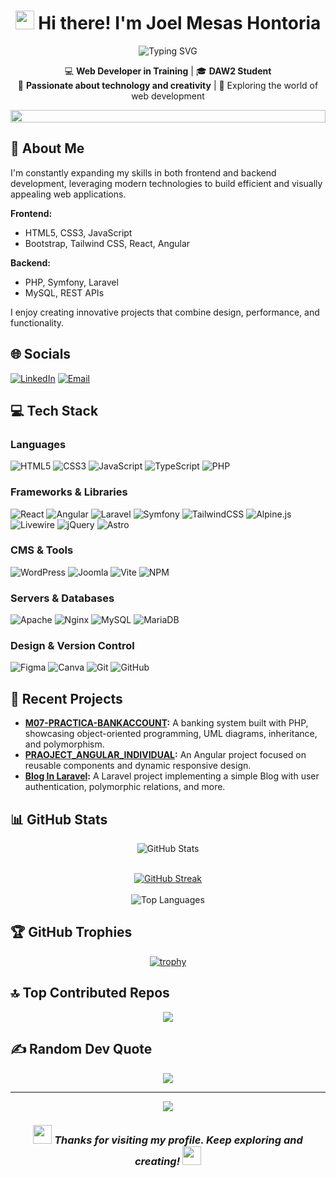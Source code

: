 <div align="center">
  
  # <img src="https://media.giphy.com/media/hvRJCLFzcasrR4ia7z/giphy.gif" width="30px"> Hi there! I'm **Joel Mesas Hontoria**

  ![Typing SVG](https://readme-typing-svg.herokuapp.com?font=Fira+Code&pause=1000&color=F78D1E&center=true&vCenter=true&random=false&width=435&lines=Web+Developer+in+Training;DAW2+Student;Passionate+about+Web+Technologies;Creating+innovative+solutions)
  
  💻 **Web Developer in Training** | 🎓 **DAW2 Student**  
  🌟 **Passionate about technology and creativity** | 🎯 Exploring the world of web development
  
  <img src="https://i.imgur.com/dBaSKWF.gif" height="20" width="100%">
</div>

## 💫 About Me
I'm constantly expanding my skills in both frontend and backend development, leveraging modern technologies to build efficient and visually appealing web applications.

**Frontend:**
- HTML5, CSS3, JavaScript
- Bootstrap, Tailwind CSS, React, Angular

**Backend:**
- PHP, Symfony, Laravel
- MySQL, REST APIs

I enjoy creating innovative projects that combine design, performance, and functionality.

## 🌐 Socials
[![LinkedIn](https://img.shields.io/badge/LinkedIn-%230077B5.svg?logo=linkedin&logoColor=white)](https://linkedin.com/in/joel-mesas) 
[![Email](https://img.shields.io/badge/Email-D14836?logo=gmail&logoColor=white)](mailto:joelmesash@gmail.com)

## 💻 Tech Stack

### Languages
![HTML5](https://img.shields.io/badge/html5-%23E34F26.svg?style=for-the-badge&logo=html5&logoColor=white)
![CSS3](https://img.shields.io/badge/css3-%231572B6.svg?style=for-the-badge&logo=css3&logoColor=white)
![JavaScript](https://img.shields.io/badge/javascript-%23323330.svg?style=for-the-badge&logo=javascript&logoColor=%23F7DF1E)
![TypeScript](https://img.shields.io/badge/typescript-%23007ACC.svg?style=for-the-badge&logo=typescript&logoColor=white)
![PHP](https://img.shields.io/badge/php-%23777BB4.svg?style=for-the-badge&logo=php&logoColor=white)

### Frameworks & Libraries
![React](https://img.shields.io/badge/react-%2320232a.svg?style=for-the-badge&logo=react&logoColor=%2361DAFB)
![Angular](https://img.shields.io/badge/angular-%23DD0031.svg?style=for-the-badge&logo=angular&logoColor=white)
![Laravel](https://img.shields.io/badge/laravel-%23FF2D20.svg?style=for-the-badge&logo=laravel&logoColor=white)
![Symfony](https://img.shields.io/badge/symfony-%23000000.svg?style=for-the-badge&logo=symfony&logoColor=white)
![TailwindCSS](https://img.shields.io/badge/tailwindcss-%2338B2AC.svg?style=for-the-badge&logo=tailwind-css&logoColor=white)
![Alpine.js](https://img.shields.io/badge/alpinejs-white.svg?style=for-the-badge&logo=alpinedotjs&logoColor=%238BC0D0)
![Livewire](https://img.shields.io/badge/livewire-%234e56a6.svg?style=for-the-badge&logo=livewire&logoColor=white)
![jQuery](https://img.shields.io/badge/jquery-%230769AD.svg?style=for-the-badge&logo=jquery&logoColor=white)
![Astro](https://img.shields.io/badge/astro-%232C2052.svg?style=for-the-badge&logo=astro&logoColor=white)

### CMS & Tools
![WordPress](https://img.shields.io/badge/WordPress-%23117AC9.svg?style=for-the-badge&logo=WordPress&logoColor=white)
![Joomla](https://img.shields.io/badge/joomla-%235091CD.svg?style=for-the-badge&logo=joomla&logoColor=white)
![Vite](https://img.shields.io/badge/vite-%23646CFF.svg?style=for-the-badge&logo=vite&logoColor=white)
![NPM](https://img.shields.io/badge/NPM-%23CB3837.svg?style=for-the-badge&logo=npm&logoColor=white)

### Servers & Databases
![Apache](https://img.shields.io/badge/apache-%23D42029.svg?style=for-the-badge&logo=apache&logoColor=white)
![Nginx](https://img.shields.io/badge/nginx-%23009639.svg?style=for-the-badge&logo=nginx&logoColor=white)
![MySQL](https://img.shields.io/badge/mysql-4479A1.svg?style=for-the-badge&logo=mysql&logoColor=white)
![MariaDB](https://img.shields.io/badge/MariaDB-003545?style=for-the-badge&logo=mariadb&logoColor=white)

### Design & Version Control
![Figma](https://img.shields.io/badge/figma-%23F24E1E.svg?style=for-the-badge&logo=figma&logoColor=white)
![Canva](https://img.shields.io/badge/Canva-%2300C4CC.svg?style=for-the-badge&logo=Canva&logoColor=white)
![Git](https://img.shields.io/badge/git-%23F05033.svg?style=for-the-badge&logo=git&logoColor=white)
![GitHub](https://img.shields.io/badge/github-%23121011.svg?style=for-the-badge&logo=github&logoColor=white)

## 🚀 Recent Projects
- **[M07-PRACTICA-BANKACCOUNT](https://github.com/JowiMesas/M07-PRACTICA-BANKACCOUNT):** A banking system built with PHP, showcasing object-oriented programming, UML diagrams, inheritance, and polymorphism.
- **[PRAOJECT_ANGULAR_INDIVIDUAL](https://github.com/JowiMesas/PRAOJECT_ANGULAR_INDIVIDUAL):** An Angular project focused on reusable components and dynamic responsive design.
- **[Blog In Laravel](https://github.com/JowiMesas/pruebablog-joel):** A Laravel project implementing a simple Blog with user authentication, polymorphic relations, and more.

## 📊 GitHub Stats

<div align="center">
  <img src="https://github-readme-stats.vercel.app/api?username=JowiMesas&theme=radical&hide_border=false&include_all_commits=false&count_private=false" alt="GitHub Stats" />
  <br/><br/>
  <!-- Usando una sintaxis más confiable para el widget de streak --> 
  
  [![GitHub Streak](https://streak-stats.demolab.com?user=JowiMesas&theme=radical)](https://git.io/streak-stats)
  <br/><br/>
  <img src="https://github-readme-stats.vercel.app/api/top-langs/?username=JowiMesas&theme=radical&hide_border=false&include_all_commits=false&count_private=false&layout=compact" alt="Top Languages" />
</div>

## 🏆 GitHub Trophies
<div align="center">
  
  [![trophy](https://github-profile-trophy.vercel.app/?username=JowiMesas&theme=radical&row=2&column=4)](https://github.com/ryo-ma/github-profile-trophy)
</div>

## 🔝 Top Contributed Repos
<div align="center">
  
  ![](https://github-contributor-stats.vercel.app/api?username=JowiMesas&limit=5&theme=radical&combine_all_yearly_contributions=true)
</div>

## ✍️ Random Dev Quote
<div align="center">
  
  ![](https://quotes-github-readme.vercel.app/api?type=horizontal&theme=radical)
</div>

---

<div align="center">
  
  <img src="https://raw.githubusercontent.com/Trilokia/Trilokia/379277808c61ef204768a61bbc5d25bc7798ccf1/bottom_header.svg" />
  
  ### <img src="https://media.giphy.com/media/WUlplcMpOCEmTGBtBW/giphy.gif" width="30"> *Thanks for visiting my profile. Keep exploring and creating!* <img src="https://media.giphy.com/media/LmNwrBhejkK9EFP504/giphy.gif" width="30">
</div>
